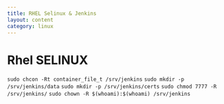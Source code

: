 ```yaml
---
title: RHEL Selinux & Jenkins
layout: content
category: linux
---
```



# Rhel SELINUX
```sudo chcon -Rt container_file_t /srv/jenkins```
```sudo mkdir -p /srv/jenkins/data```
```sudo mkdir -p /srv/jenkins/certs```
```sudo chmod 7777 -R /srv/jenkins/```
```sudo chown -R $(whoami):$(whoami) /srv/jenkins```



```


```
